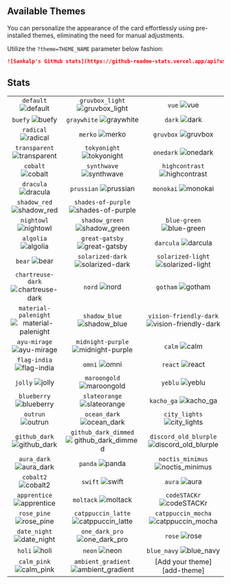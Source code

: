## Available Themes

You can personalize the appearance of the card effortlessly using pre-installed themes, eliminating the need for manual adjustments.

Utilize the `?theme=THEME_NAME` parameter below fashion:

```md
![Sankalp's GitHub stats](https://github-readme-stats.vercel.app/api?username=sankalpbhatt&theme=dark&show_icons=true)
```

## Stats


| | | |
| :--: | :--: | :--: |
| `default` ![default][default] | `gruvbox_light` ![gruvbox_light][gruvbox_light] | `vue` ![vue][vue] | `vue-dark` ![vue-dark][vue-dark] |
| `buefy` ![buefy][buefy] | `graywhite` ![graywhite][graywhite] | `dark` ![dark][dark] |
| `radical` ![radical][radical] | `merko` ![merko][merko] | `gruvbox` ![gruvbox][gruvbox] |
| `transparent` ![transparent][transparent]  | `tokyonight` ![tokyonight][tokyonight] | `onedark` ![onedark][onedark] |
| `cobalt` ![cobalt][cobalt] | `synthwave` ![synthwave][synthwave] | `highcontrast` ![highcontrast][highcontrast] |
| `dracula` ![dracula][dracula] | `prussian` ![prussian][prussian] | `monokai` ![monokai][monokai] |
| `shadow_red` ![shadow_red][shadow_red] | `shades-of-purple` ![shades-of-purple][shades-of-purple] |
| `nightowl` ![nightowl][nightowl] | `shadow_green` ![shadow_green][shadow_green] | `blue-green` ![blue-green][blue-green] |
| `algolia` ![algolia][algolia] | `great-gatsby` ![great-gatsby][great-gatsby] | `darcula` ![darcula][darcula] |
| `bear` ![bear][bear] | `solarized-dark` ![solarized-dark][solarized-dark] | `solarized-light` ![solarized-light][solarized-light] |
| `chartreuse-dark` ![chartreuse-dark][chartreuse-dark] | `nord` ![nord][nord] | `gotham` ![gotham][gotham] |
| `material-palenight` ![material-palenight][material-palenight] | `shadow_blue` ![shadow_blue][shadow_blue] | `vision-friendly-dark` ![vision-friendly-dark][vision-friendly-dark] |
| `ayu-mirage` ![ayu-mirage][ayu-mirage] | `midnight-purple` ![midnight-purple][midnight-purple] | `calm` ![calm][calm] |
| `flag-india` ![flag-india][flag-india] | `omni` ![omni][omni] | `react` ![react][react] |
| `jolly` ![jolly][jolly] | `maroongold` ![maroongold][maroongold] | `yeblu` ![yeblu][yeblu] |
| `blueberry` ![blueberry][blueberry] | `slateorange` ![slateorange][slateorange] | `kacho_ga` ![kacho_ga][kacho_ga] |
| `outrun` ![outrun][outrun] | `ocean_dark` ![ocean_dark][ocean_dark] | `city_lights` ![city_lights][city_lights] |
| `github_dark` ![github_dark][github_dark] | `github_dark_dimmed` ![github_dark_dimmed][github_dark_dimmed] | `discord_old_blurple` ![discord_old_blurple][discord_old_blurple] |
| `aura_dark` ![aura_dark][aura_dark] | `panda` ![panda][panda] | `noctis_minimus` ![noctis_minimus][noctis_minimus] |
| `cobalt2` ![cobalt2][cobalt2] | `swift` ![swift][swift] | `aura` ![aura][aura] |
| `apprentice` ![apprentice][apprentice] | `moltack` ![moltack][moltack] | `codeSTACKr` ![codeSTACKr][codeSTACKr] |
| `rose_pine` ![rose_pine][rose_pine] | `catppuccin_latte` ![catppuccin_latte][catppuccin_latte] | `catppuccin_mocha` ![catppuccin_mocha][catppuccin_mocha] |
| `date_night` ![date_night][date_night] | `one_dark_pro` ![one_dark_pro][one_dark_pro] | `rose` ![rose][rose] |
| `holi` ![holi][holi] | `neon` ![neon][neon] | `blue_navy` ![blue_navy][blue_navy] |
| `calm_pink` ![calm_pink][calm_pink] | `ambient_gradient` ![ambient_gradient][ambient_gradient] | [Add your theme][add-theme] |

[default]: https://github-readme-stats.vercel.app/api?username=sankalpbhatt&show_icons=true&hide=contribs,prs&cache_seconds=86400&theme=default
[gruvbox_light]: https://github-readme-stats.vercel.app/api?username=sankalpbhatt&show_icons=true&hide=contribs,prs&cache_seconds=86400&theme=gruvbox_light
[vue]: https://github-readme-stats.vercel.app/api?username=sankalpbhatt&show_icons=true&hide=contribs,prs&cache_seconds=86400&theme=vue
[buefy]: https://github-readme-stats.vercel.app/api?username=sankalpbhatt&show_icons=true&hide=contribs,prs&cache_seconds=86400&theme=buefy
[graywhite]: https://github-readme-stats.vercel.app/api?username=sankalpbhatt&show_icons=true&hide=contribs,prs&cache_seconds=86400&theme=graywhite
[default_repocard]: https://github-readme-stats.vercel.app/api?username=sankalpbhatt&show_icons=true&hide=contribs,prs&cache_seconds=86400&theme=default_repocard
[dark]: https://github-readme-stats.vercel.app/api?username=sankalpbhatt&show_icons=true&hide=contribs,prs&cache_seconds=86400&theme=dark
[radical]: https://github-readme-stats.vercel.app/api?username=sankalpbhatt&show_icons=true&hide=contribs,prs&cache_seconds=86400&theme=radical
[merko]: https://github-readme-stats.vercel.app/api?username=sankalpbhatt&show_icons=true&hide=contribs,prs&cache_seconds=86400&theme=merko
[gruvbox]: https://github-readme-stats.vercel.app/api?username=sankalpbhatt&show_icons=true&hide=contribs,prs&cache_seconds=86400&theme=gruvbox
[transparent]: https://github-readme-stats.vercel.app/api?username=sankalpbhatt&show_icons=true&hide=contribs,prs&cache_seconds=86400&theme=transparent
[tokyonight]: https://github-readme-stats.vercel.app/api?username=sankalpbhatt&show_icons=true&hide=contribs,prs&cache_seconds=86400&theme=tokyonight
[onedark]: https://github-readme-stats.vercel.app/api?username=sankalpbhatt&show_icons=true&hide=contribs,prs&cache_seconds=86400&theme=onedark
[cobalt]: https://github-readme-stats.vercel.app/api?username=sankalpbhatt&show_icons=true&hide=contribs,prs&cache_seconds=86400&theme=cobalt
[synthwave]: https://github-readme-stats.vercel.app/api?username=sankalpbhatt&show_icons=true&hide=contribs,prs&cache_seconds=86400&theme=synthwave
[highcontrast]: https://github-readme-stats.vercel.app/api?username=sankalpbhatt&show_icons=true&hide=contribs,prs&cache_seconds=86400&theme=highcontrast
[dracula]: https://github-readme-stats.vercel.app/api?username=sankalpbhatt&show_icons=true&hide=contribs,prs&cache_seconds=86400&theme=dracula
[prussian]: https://github-readme-stats.vercel.app/api?username=sankalpbhatt&show_icons=true&hide=contribs,prs&cache_seconds=86400&theme=prussian
[monokai]: https://github-readme-stats.vercel.app/api?username=sankalpbhatt&show_icons=true&hide=contribs,prs&cache_seconds=86400&theme=monokai
[shadow_red]: https://github-readme-stats.vercel.app/api?username=sankalpbhatt&show_icons=true&hide=contribs,prs&cache_seconds=86400&theme=shadow_red
[vue-dark]: https://github-readme-stats.vercel.app/api?username=sankalpbhatt&show_icons=true&hide=contribs,prs&cache_seconds=86400&theme=vue-dark
[shades-of-purple]: https://github-readme-stats.vercel.app/api?username=sankalpbhatt&show_icons=true&hide=contribs,prs&cache_seconds=86400&theme=shades-of-purple
[nightowl]: https://github-readme-stats.vercel.app/api?username=sankalpbhatt&show_icons=true&hide=contribs,prs&cache_seconds=86400&theme=nightowl
[shadow_green]: https://github-readme-stats.vercel.app/api?username=sankalpbhatt&show_icons=true&hide=contribs,prs&cache_seconds=86400&theme=shadow_green
[blue-green]: https://github-readme-stats.vercel.app/api?username=sankalpbhatt&show_icons=true&hide=contribs,prs&cache_seconds=86400&theme=blue-green
[algolia]: https://github-readme-stats.vercel.app/api?username=sankalpbhatt&show_icons=true&hide=contribs,prs&cache_seconds=86400&theme=algolia
[great-gatsby]: https://github-readme-stats.vercel.app/api?username=sankalpbhatt&show_icons=true&hide=contribs,prs&cache_seconds=86400&theme=great-gatsby
[darcula]: https://github-readme-stats.vercel.app/api?username=sankalpbhatt&show_icons=true&hide=contribs,prs&cache_seconds=86400&theme=darcula
[bear]: https://github-readme-stats.vercel.app/api?username=sankalpbhatt&show_icons=true&hide=contribs,prs&cache_seconds=86400&theme=bear
[solarized-dark]: https://github-readme-stats.vercel.app/api?username=sankalpbhatt&show_icons=true&hide=contribs,prs&cache_seconds=86400&theme=solarized-dark
[solarized-light]: https://github-readme-stats.vercel.app/api?username=sankalpbhatt&show_icons=true&hide=contribs,prs&cache_seconds=86400&theme=solarized-light
[chartreuse-dark]: https://github-readme-stats.vercel.app/api?username=sankalpbhatt&show_icons=true&hide=contribs,prs&cache_seconds=86400&theme=chartreuse-dark
[nord]: https://github-readme-stats.vercel.app/api?username=sankalpbhatt&show_icons=true&hide=contribs,prs&cache_seconds=86400&theme=nord
[gotham]: https://github-readme-stats.vercel.app/api?username=sankalpbhatt&show_icons=true&hide=contribs,prs&cache_seconds=86400&theme=gotham
[material-palenight]: https://github-readme-stats.vercel.app/api?username=sankalpbhatt&show_icons=true&hide=contribs,prs&cache_seconds=86400&theme=material-palenight
[shadow_blue]: https://github-readme-stats.vercel.app/api?username=sankalpbhatt&show_icons=true&hide=contribs,prs&cache_seconds=86400&theme=shadow_blue
[vision-friendly-dark]: https://github-readme-stats.vercel.app/api?username=sankalpbhatt&show_icons=true&hide=contribs,prs&cache_seconds=86400&theme=vision-friendly-dark
[ayu-mirage]: https://github-readme-stats.vercel.app/api?username=sankalpbhatt&show_icons=true&hide=contribs,prs&cache_seconds=86400&theme=ayu-mirage
[midnight-purple]: https://github-readme-stats.vercel.app/api?username=sankalpbhatt&show_icons=true&hide=contribs,prs&cache_seconds=86400&theme=midnight-purple
[calm]: https://github-readme-stats.vercel.app/api?username=sankalpbhatt&show_icons=true&hide=contribs,prs&cache_seconds=86400&theme=calm
[flag-india]: https://github-readme-stats.vercel.app/api?username=sankalpbhatt&show_icons=true&hide=contribs,prs&cache_seconds=86400&theme=flag-india
[omni]: https://github-readme-stats.vercel.app/api?username=sankalpbhatt&show_icons=true&hide=contribs,prs&cache_seconds=86400&theme=omni
[react]: https://github-readme-stats.vercel.app/api?username=sankalpbhatt&show_icons=true&hide=contribs,prs&cache_seconds=86400&theme=react
[jolly]: https://github-readme-stats.vercel.app/api?username=sankalpbhatt&show_icons=true&hide=contribs,prs&cache_seconds=86400&theme=jolly
[maroongold]: https://github-readme-stats.vercel.app/api?username=sankalpbhatt&show_icons=true&hide=contribs,prs&cache_seconds=86400&theme=maroongold
[yeblu]: https://github-readme-stats.vercel.app/api?username=sankalpbhatt&show_icons=true&hide=contribs,prs&cache_seconds=86400&theme=yeblu
[blueberry]: https://github-readme-stats.vercel.app/api?username=sankalpbhatt&show_icons=true&hide=contribs,prs&cache_seconds=86400&theme=blueberry
[slateorange]: https://github-readme-stats.vercel.app/api?username=sankalpbhatt&show_icons=true&hide=contribs,prs&cache_seconds=86400&theme=slateorange
[kacho_ga]: https://github-readme-stats.vercel.app/api?username=sankalpbhatt&show_icons=true&hide=contribs,prs&cache_seconds=86400&theme=kacho_ga
[outrun]: https://github-readme-stats.vercel.app/api?username=sankalpbhatt&show_icons=true&hide=contribs,prs&cache_seconds=86400&theme=outrun
[ocean_dark]: https://github-readme-stats.vercel.app/api?username=sankalpbhatt&show_icons=true&hide=contribs,prs&cache_seconds=86400&theme=ocean_dark
[city_lights]: https://github-readme-stats.vercel.app/api?username=sankalpbhatt&show_icons=true&hide=contribs,prs&cache_seconds=86400&theme=city_lights
[github_dark]: https://github-readme-stats.vercel.app/api?username=sankalpbhatt&show_icons=true&hide=contribs,prs&cache_seconds=86400&theme=github_dark
[github_dark_dimmed]: https://github-readme-stats.vercel.app/api?username=sankalpbhatt&show_icons=true&hide=contribs,prs&cache_seconds=86400&theme=github_dark_dimmed
[discord_old_blurple]: https://github-readme-stats.vercel.app/api?username=sankalpbhatt&show_icons=true&hide=contribs,prs&cache_seconds=86400&theme=discord_old_blurple
[aura_dark]: https://github-readme-stats.vercel.app/api?username=sankalpbhatt&show_icons=true&hide=contribs,prs&cache_seconds=86400&theme=aura_dark
[panda]: https://github-readme-stats.vercel.app/api?username=sankalpbhatt&show_icons=true&hide=contribs,prs&cache_seconds=86400&theme=panda
[noctis_minimus]: https://github-readme-stats.vercel.app/api?username=sankalpbhatt&show_icons=true&hide=contribs,prs&cache_seconds=86400&theme=noctis_minimus
[cobalt2]: https://github-readme-stats.vercel.app/api?username=sankalpbhatt&show_icons=true&hide=contribs,prs&cache_seconds=86400&theme=cobalt2
[swift]: https://github-readme-stats.vercel.app/api?username=sankalpbhatt&show_icons=true&hide=contribs,prs&cache_seconds=86400&theme=swift
[aura]: https://github-readme-stats.vercel.app/api?username=sankalpbhatt&show_icons=true&hide=contribs,prs&cache_seconds=86400&theme=aura
[apprentice]: https://github-readme-stats.vercel.app/api?username=sankalpbhatt&show_icons=true&hide=contribs,prs&cache_seconds=86400&theme=apprentice
[moltack]: https://github-readme-stats.vercel.app/api?username=sankalpbhatt&show_icons=true&hide=contribs,prs&cache_seconds=86400&theme=moltack
[codeSTACKr]: https://github-readme-stats.vercel.app/api?username=sankalpbhatt&show_icons=true&hide=contribs,prs&cache_seconds=86400&theme=codeSTACKr
[rose_pine]: https://github-readme-stats.vercel.app/api?username=sankalpbhatt&show_icons=true&hide=contribs,prs&cache_seconds=86400&theme=rose_pine
[catppuccin_latte]: https://github-readme-stats.vercel.app/api?username=sankalpbhatt&show_icons=true&hide=contribs,prs&cache_seconds=86400&theme=catppuccin_latte
[catppuccin_mocha]: https://github-readme-stats.vercel.app/api?username=sankalpbhatt&show_icons=true&hide=contribs,prs&cache_seconds=86400&theme=catppuccin_mocha
[date_night]: https://github-readme-stats.vercel.app/api?username=sankalpbhatt&show_icons=true&hide=contribs,prs&cache_seconds=86400&theme=date_night
[one_dark_pro]: https://github-readme-stats.vercel.app/api?username=sankalpbhatt&show_icons=true&hide=contribs,prs&cache_seconds=86400&theme=one_dark_pro
[rose]: https://github-readme-stats.vercel.app/api?username=sankalpbhatt&show_icons=true&hide=contribs,prs&cache_seconds=86400&theme=rose
[holi]: https://github-readme-stats.vercel.app/api?username=sankalpbhatt&show_icons=true&hide=contribs,prs&cache_seconds=86400&theme=holi
[neon]: https://github-readme-stats.vercel.app/api?username=sankalpbhatt&show_icons=true&hide=contribs,prs&cache_seconds=86400&theme=neon
[blue_navy]: https://github-readme-stats.vercel.app/api?username=sankalpbhatt&show_icons=true&hide=contribs,prs&cache_seconds=86400&theme=blue_navy
[calm_pink]: https://github-readme-stats.vercel.app/api?username=sankalpbhatt&show_icons=true&hide=contribs,prs&cache_seconds=86400&theme=calm_pink
[ambient_gradient]: https://github-readme-stats.vercel.app/api?username=sankalpbhatt&show_icons=true&hide=contribs,prs&cache_seconds=86400&theme=ambient_gradient
